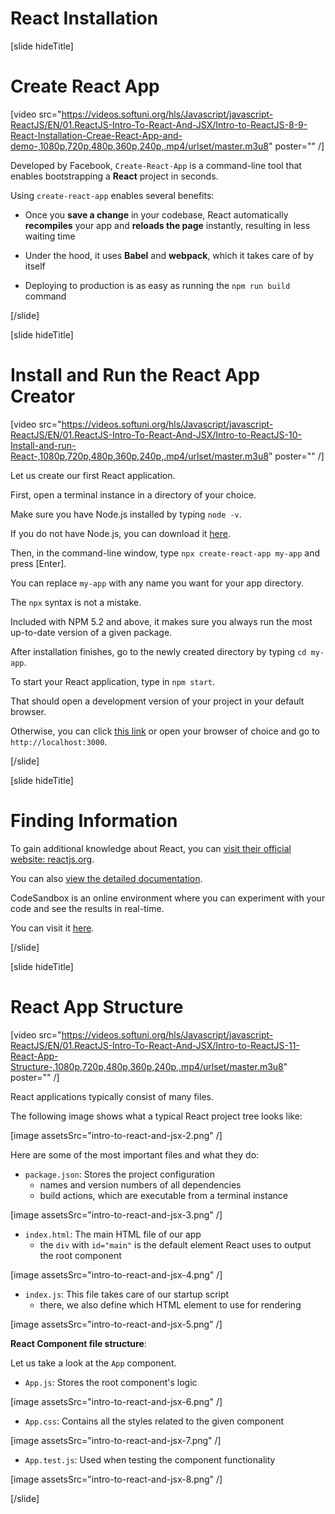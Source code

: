 # React Installation

[slide hideTitle]

# Create React App

[video src="https://videos.softuni.org/hls/Javascript/javascript-ReactJS/EN/01.ReactJS-Intro-To-React-And-JSX/Intro-to-ReactJS-8-9-React-Installation-Creae-React-App-and-demo-,1080p,720p,480p,360p,240p,.mp4/urlset/master.m3u8" poster="" /]

Developed by Facebook, `Create-React-App` is a command-line tool that enables bootstrapping a **React** project in seconds.

Using `create-react-app` enables several benefits:

- Once you **save a change** in your codebase, React automatically **recompiles** your app and **reloads the page** instantly, resulting in less waiting time

- Under the hood, it uses **Babel** and **webpack**, which it takes care of by itself

- Deploying to production is as easy as running the `npm run build` command

[/slide]

[slide hideTitle]

# Install and Run the React App Creator

[video src="https://videos.softuni.org/hls/Javascript/javascript-ReactJS/EN/01.ReactJS-Intro-To-React-And-JSX/Intro-to-ReactJS-10-Install-and-run-React-,1080p,720p,480p,360p,240p,.mp4/urlset/master.m3u8" poster="" /]

Let us create our first React application.

First, open a terminal instance in a directory of your choice.

Make sure you have Node.js installed by typing `node -v`.

If you do not have Node.js, you can download it [here](https://nodejs.org/en/).

Then, in the command-line window, type `npx create-react-app my-app` and press [Enter].

You can replace `my-app` with any name you want for your app directory.

The `npx` syntax is not a mistake.

Included with NPM 5.2 and above, it makes sure you always run the most up-to-date version of a given package.

After installation finishes, go to the newly created directory by typing `cd my-app`.

To start your React application, type in `npm start`.

That should open a development version of your project in your default browser.

Otherwise, you can click [this link](http://localhost:3000) or open your browser of choice and go to `http://localhost:3000`.

[/slide]

[slide hideTitle]

# Finding Information

To gain additional knowledge about React, you can [visit their official website: reactjs.org](https://reactjs.org/).

You can also [view the detailed documentation](https://reactjs.org/docs/installation.html).

CodeSandbox is an online environment where you can experiment with your code and see the results in real-time.

You can visit it [here](https://codesandbox.io/).

[/slide]

[slide hideTitle]

# React App Structure

[video src="https://videos.softuni.org/hls/Javascript/javascript-ReactJS/EN/01.ReactJS-Intro-To-React-And-JSX/Intro-to-ReactJS-11-React-App-Structure-,1080p,720p,480p,360p,240p,.mp4/urlset/master.m3u8" poster="" /]

React applications typically consist of many files.

The following image shows what a typical React project tree looks like:

[image assetsSrc="intro-to-react-and-jsx-2.png" /]

Here are some of the most important files and what they do:

- `package.json`: Stores the project configuration
  * names and version numbers of all dependencies
  * build actions, which are executable from a terminal instance

[image assetsSrc="intro-to-react-and-jsx-3.png" /]

- `index.html`: The main HTML file of our app
  * the `div` with `id="main"`  is the default element React uses to output the root component

[image assetsSrc="intro-to-react-and-jsx-4.png" /]

- `index.js`: This file takes care of our startup script
  * there, we also define which HTML element to use for rendering
  
[image assetsSrc="intro-to-react-and-jsx-5.png" /]

**React Component file structure**:

Let us take a look at the `App` component.

- `App.js`: Stores the root component's logic
  
[image assetsSrc="intro-to-react-and-jsx-6.png" /]

- `App.css`: Contains all the styles related to the given component

[image assetsSrc="intro-to-react-and-jsx-7.png" /]

- `App.test.js`: Used when testing the component functionality

[image assetsSrc="intro-to-react-and-jsx-8.png" /]

[/slide]
